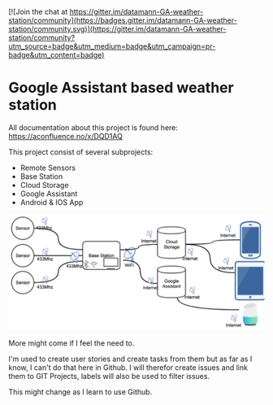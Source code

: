 [![Join the chat at https://gitter.im/datamann-GA-weather-station/community](https://badges.gitter.im/datamann-GA-weather-station/community.svg)](https://gitter.im/datamann-GA-weather-station/community?utm_source=badge&utm_medium=badge&utm_campaign=pr-badge&utm_content=badge)

# Google Assistant based weather station
All documentation about this project is found here:
https://aconfluence.no/x/DQD1AQ

This project consist of several subprojects:
* Remote Sensors
* Base Station
* Cloud Storage
* Google Assistant
* Android & IOS App

![Project architecture](pictures/image.png)

More might come if I feel the need to.

I'm used to create user stories and create tasks from them but as far as I know, I can't do that here in Github.
I will therefor create issues and link them to GIT Projects, labels will also be used to filter issues.

This might change as I learn to use Github.
